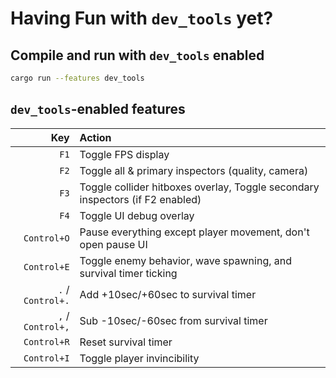# Having Fun with `dev_tools` yet?
## Compile and run with `dev_tools` enabled
```bash
cargo run --features dev_tools
```

## `dev_tools`-enabled features
| **Key**           | **Action**                                                                     |
| -----------------:|:------------------------------------------------------------------------------ |
| `F1`              | Toggle FPS display                                                             |
| `F2`              | Toggle all & primary inspectors (quality, camera)                              |
| `F3`              | Toggle collider hitboxes overlay, Toggle secondary inspectors (if F2 enabled)  |
| `F4`              | Toggle UI debug overlay                                                        |
| `Control+O`       | Pause everything except player movement, don't open pause UI                   |
| `Control+E`       | Toggle enemy behavior, wave spawning, and survival timer ticking               |
| `.` / `Control+.` | Add +10sec/+60sec to survival timer                                            |
| `,` / `Control+,` | Sub -10sec/-60sec from survival timer                                          |
| `Control+R`       | Reset survival timer                                                           |
| `Control+I`       | Toggle player invincibility                                                    |

<!-- vim: conceallevel=0 -->
